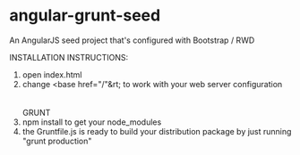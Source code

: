 # angular-grunt-seed
An AngularJS seed project that's configured with Bootstrap / RWD

INSTALLATION INSTRUCTIONS:<br />
1) open index.html<br />
2) change &lt;base href="/"&rt; to work with your web server configuration<br />
<br /><br />
GRUNT<br />
1) npm install to get your node_modules<br />
2) the Gruntfile.js is ready to build your distribution package by just running "grunt production"<br />